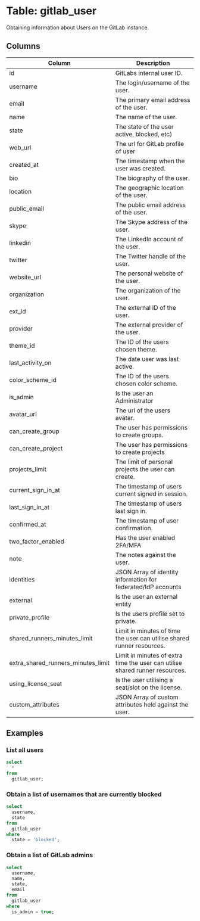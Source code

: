 # Table: gitlab_user

Obtaining information about Users on the GitLab instance.

## Columns

| Column | Description |
| - | - |
| id | GitLabs internal user ID. |
| username | The login/username of the user. |
| email | The primary email address of the user. |
| name | The name of the user. |
| state | The state of the user active, blocked, etc) |
| web_url | The url for GitLab profile of user |
| created_at | The timestamp when the user was created. |
| bio | The biography of the user. |
| location | The geographic location of the user. |
| public_email | The public email address of the user. |
| skype | The Skype address of the user. |
| linkedin | The LinkedIn account of the user. |
| twitter | The Twitter handle of the user. |
| website_url | The personal website of the user. |
| organization | The organization of the user. |
| ext_id | The external ID of the user. |
| provider | The external provider of the user. |
| theme_id | The ID of the users chosen theme. |
| last_activity_on | The date user was last active. |
| color_scheme_id | The ID of the users chosen color scheme. |
| is_admin | Is the user an Administrator |
| avatar_url | The url of the users avatar. |
| can_create_group | The user has permissions to create groups. |
| can_create_project | The user has permissions to create projects |
| projects_limit | The limit of personal projects the user can create. |
| current_sign_in_at | The timestamp of users current signed in session. |
| last_sign_in_at | The timestamp of users last sign in. |
| confirmed_at | The timestamp of user confirmation. |
| two_factor_enabled | Has the user enabled 2FA/MFA |
| note | The notes against the user. |
| identities | JSON Array of identity information for federated/IdP accounts |
| external | Is the user an external entity |
| private_profile | Is the users profile set to private. |
| shared_runners_minutes_limit | Limit in minutes of time the user can utilise shared runner resources. |
| extra_shared_runners_minutes_limit | Limit in minutes of extra time the user can utilise shared runner resources. |
| using_license_seat | Is the user utilising a seat/slot on the license. |
| custom_attributes | JSON Array of custom attributes held against the user. |

## Examples

### List all users

```sql
select
  *
from
  gitlab_user;
```

### Obtain a list of usernames that are currently blocked

```sql
select
  username,
  state
from
  gitlab_user
where
  state = 'blocked';
```

### Obtain a list of GitLab admins

```sql
select
  username,
  name,
  state,
  email
from
  gitlab_user
where
  is_admin = true;
```